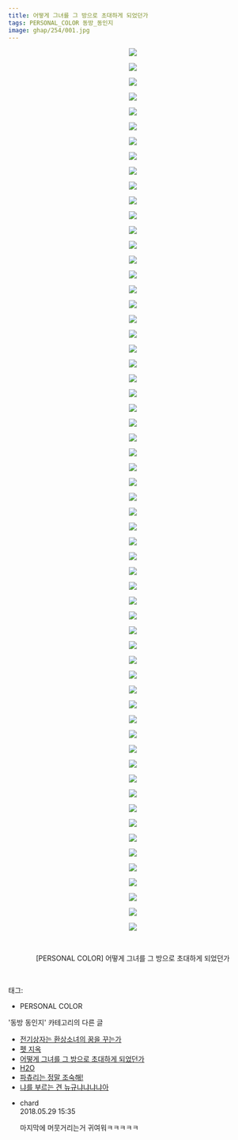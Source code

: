 ```yaml
---
title: 어떻게 그녀를 그 방으로 초대하게 되었던가
tags: PERSONAL_COLOR 동방_동인지
image: ghap/254/001.jpg
---
```

<div class="article">
<p style="text-align: center; clear: none; float: none;"><img src="{{ site.nasurl }}/ghap/254/001.jpg"/></p>
<p style="text-align: center; clear: none; float: none;"><img src="{{ site.nasurl }}/ghap/254/002.jpg"/></p>
<p style="text-align: center; clear: none; float: none;"><img src="{{ site.nasurl }}/ghap/254/003.jpg"/></p>
<p style="text-align: center; clear: none; float: none;"><img src="{{ site.nasurl }}/ghap/254/004.jpg"/></p>
<p style="text-align: center; clear: none; float: none;"><img src="{{ site.nasurl }}/ghap/254/005.jpg"/></p>
<p style="text-align: center; clear: none; float: none;"><img src="{{ site.nasurl }}/ghap/254/006.jpg"/></p>
<p style="text-align: center; clear: none; float: none;"><img src="{{ site.nasurl }}/ghap/254/007.jpg"/></p>
<p style="text-align: center; clear: none; float: none;"><img src="{{ site.nasurl }}/ghap/254/008.jpg"/></p>
<p style="text-align: center; clear: none; float: none;"><img src="{{ site.nasurl }}/ghap/254/009.jpg"/></p>
<p style="text-align: center; clear: none; float: none;"><img src="{{ site.nasurl }}/ghap/254/010.jpg"/></p>
<p style="text-align: center; clear: none; float: none;"><img src="{{ site.nasurl }}/ghap/254/011.jpg"/></p>
<p style="text-align: center; clear: none; float: none;"><img src="{{ site.nasurl }}/ghap/254/012.jpg"/></p>
<p style="text-align: center; clear: none; float: none;"><img src="{{ site.nasurl }}/ghap/254/013.jpg"/></p>
<p style="text-align: center; clear: none; float: none;"><img src="{{ site.nasurl }}/ghap/254/014.jpg"/></p>
<p style="text-align: center; clear: none; float: none;"><img src="{{ site.nasurl }}/ghap/254/015.jpg"/></p>
<p style="text-align: center; clear: none; float: none;"><img src="{{ site.nasurl }}/ghap/254/016.jpg"/></p>
<p style="text-align: center; clear: none; float: none;"><img src="{{ site.nasurl }}/ghap/254/017.jpg"/></p>
<p style="text-align: center; clear: none; float: none;"><img src="{{ site.nasurl }}/ghap/254/018.jpg"/></p>
<p style="text-align: center; clear: none; float: none;"><img src="{{ site.nasurl }}/ghap/254/019.jpg"/></p>
<p style="text-align: center; clear: none; float: none;"><img src="{{ site.nasurl }}/ghap/254/020.jpg"/></p>
<p style="text-align: center; clear: none; float: none;"><img src="{{ site.nasurl }}/ghap/254/021.jpg"/></p>
<p style="text-align: center; clear: none; float: none;"><img src="{{ site.nasurl }}/ghap/254/022.jpg"/></p>
<p style="text-align: center; clear: none; float: none;"><img src="{{ site.nasurl }}/ghap/254/023.jpg"/></p>
<p style="text-align: center; clear: none; float: none;"><img src="{{ site.nasurl }}/ghap/254/024.jpg"/></p>
<p style="text-align: center; clear: none; float: none;"><img src="{{ site.nasurl }}/ghap/254/025.jpg"/></p>
<p style="text-align: center; clear: none; float: none;"><img src="{{ site.nasurl }}/ghap/254/026.jpg"/></p>
<p style="text-align: center; clear: none; float: none;"><img src="{{ site.nasurl }}/ghap/254/027.jpg"/></p>
<p style="text-align: center; clear: none; float: none;"><img src="{{ site.nasurl }}/ghap/254/028.jpg"/></p>
<p style="text-align: center; clear: none; float: none;"><img src="{{ site.nasurl }}/ghap/254/029.jpg"/></p>
<p style="text-align: center; clear: none; float: none;"><img src="{{ site.nasurl }}/ghap/254/030.jpg"/></p>
<p style="text-align: center; clear: none; float: none;"><img src="{{ site.nasurl }}/ghap/254/031.jpg"/></p>
<p style="text-align: center; clear: none; float: none;"><img src="{{ site.nasurl }}/ghap/254/032.jpg"/></p>
<p style="text-align: center; clear: none; float: none;"><img src="{{ site.nasurl }}/ghap/254/033.jpg"/></p>
<p style="text-align: center; clear: none; float: none;"><img src="{{ site.nasurl }}/ghap/254/034.jpg"/></p>
<p style="text-align: center; clear: none; float: none;"><img src="{{ site.nasurl }}/ghap/254/035.jpg"/></p>
<p style="text-align: center; clear: none; float: none;"><img src="{{ site.nasurl }}/ghap/254/036.jpg"/></p>
<p style="text-align: center; clear: none; float: none;"><img src="{{ site.nasurl }}/ghap/254/037.jpg"/></p>
<p style="text-align: center; clear: none; float: none;"><img src="{{ site.nasurl }}/ghap/254/038.jpg"/></p>
<p style="text-align: center; clear: none; float: none;"><img src="{{ site.nasurl }}/ghap/254/039.jpg"/></p>
<p style="text-align: center; clear: none; float: none;"><img src="{{ site.nasurl }}/ghap/254/040.jpg"/></p>
<p style="text-align: center; clear: none; float: none;"><img src="{{ site.nasurl }}/ghap/254/041.jpg"/></p>
<p style="text-align: center; clear: none; float: none;"><img src="{{ site.nasurl }}/ghap/254/042.jpg"/></p>
<p style="text-align: center; clear: none; float: none;"><img src="{{ site.nasurl }}/ghap/254/043.jpg"/></p>
<p style="text-align: center; clear: none; float: none;"><img src="{{ site.nasurl }}/ghap/254/044.jpg"/></p>
<p style="text-align: center; clear: none; float: none;"><img src="{{ site.nasurl }}/ghap/254/045.jpg"/></p>
<p style="text-align: center; clear: none; float: none;"><img src="{{ site.nasurl }}/ghap/254/046.jpg"/></p>
<p style="text-align: center; clear: none; float: none;"><img src="{{ site.nasurl }}/ghap/254/047.jpg"/></p>
<p style="text-align: center; clear: none; float: none;"><img src="{{ site.nasurl }}/ghap/254/048.jpg"/></p>
<p style="text-align: center; clear: none; float: none;"><img src="{{ site.nasurl }}/ghap/254/049.jpg"/></p>
<p style="text-align: center; clear: none; float: none;"><img src="{{ site.nasurl }}/ghap/254/050.jpg"/></p>
<p style="text-align: center; clear: none; float: none;"><img src="{{ site.nasurl }}/ghap/254/051.jpg"/></p>
<p style="text-align: center; clear: none; float: none;"><img src="{{ site.nasurl }}/ghap/254/052.jpg"/></p>
<p style="text-align: center; clear: none; float: none;"><img src="{{ site.nasurl }}/ghap/254/053.jpg"/></p>
<p style="text-align: center; clear: none; float: none;"><img src="{{ site.nasurl }}/ghap/254/054.jpg"/></p>
<p style="text-align: center; clear: none; float: none;"><img src="{{ site.nasurl }}/ghap/254/055.jpg"/></p>
<p style="text-align: center; clear: none; float: none;"><img src="{{ site.nasurl }}/ghap/254/056.jpg"/></p>
<p style="text-align: center; clear: none; float: none;"><img src="{{ site.nasurl }}/ghap/254/057.jpg"/></p>
<p style="text-align: center; clear: none; float: none;"><img src="{{ site.nasurl }}/ghap/254/058.jpg"/></p>
<p style="text-align: center; clear: none; float: none;"><img src="{{ site.nasurl }}/ghap/254/059.jpg"/></p>
<p style="text-align: center; clear: none; float: none;"><img src="{{ site.nasurl }}/ghap/254/060.jpg"/></p>
<p style="text-align: center; clear: none; float: none;"><br/></p>
<p style="text-align: center; clear: none; float: none;">[PERSONAL COLOR] 어떻게 그녀를 그 방으로 초대하게 되었던가</p>
<p><br/></p>
</div><div class="tagTrail">
<p>태그: </p>
<ul>
<li>PERSONAL COLOR</li>
</ul>
</div><div class="another">
<p>'동방 동인지' 카테고리의 다른 글</p>
<ul>
<li><a href="/2016-06-19-ghap_256">전기상자는 환상소녀의 꿈을 꾸는가</a></li>
<li><a href="/2016-06-19-ghap_255">펫 지옥</a></li>
<li><a href="/2016-06-19-ghap_254">어떻게 그녀를 그 방으로 초대하게 되었던가</a></li>
<li><a href="/2016-06-19-ghap_253">H2O</a></li>
<li><a href="/2016-06-19-ghap_252">파츄리는 정말 조숙해!</a></li>
<li><a href="/2016-06-19-ghap_251">냐를 부르는 견 뉴규냐냐냐냐아</a></li>
</ul>
</div><div class="cb_module cb_fluid">
<div class="cb_wrt cb_profile">
<div class="comment">
<ul>
<li class="cb_thumb_off" id="comment15263400">
<div class="cb_comment_area">
<div class="cb_info_area">
<div class="cb_section">
<span class="cb_nick_name">chard</span>
</div>
<div class="cb_section">
<span class="cb_date">2018.05.29 15:35 </span>
</div>
</div>
<div class="cb_dsc_comment">
<p class="cb_dsc">
											마지막에 머뭇거리는거 귀여워ㅋㅋㅋㅋㅋ
										</p>
</div>
</div></li>
</ul>
</div>
</div><!-- commentList close -->
</div>